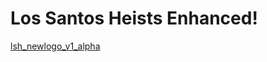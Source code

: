 # Los Santos Heists Enhanced!

[lsh_newlogo_v1_alpha](https://github.com/user-attachments/assets/f8ddca6f-fd01-47f4-9905-809b967a578d)
